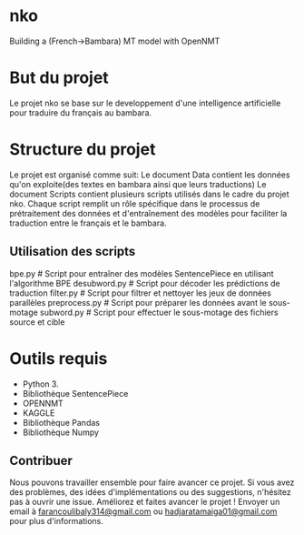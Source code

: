 # nko
Building a (French->Bambara) MT model with OpenNMT
# But du projet
Le projet nko se base sur le developpement d'une intelligence artificielle pour traduire du français au bambara.
# Structure du projet
Le projet est organisé comme suit:
Le document Data contient les données qu'on exploite(des textes en bambara ainsi que leurs traductions)
Le document Scripts contient plusieurs scripts utilisés dans le cadre du projet nko. Chaque script remplit un rôle spécifique dans le processus de prétraitement des données et d'entraînement des modèles pour faciliter la traduction entre le français et le bambara.
## Utilisation des scripts
bpe.py # Script pour entraîner des modèles SentencePiece en utilisant l'algorithme BPE
desubword.py # Script pour décoder les prédictions de traduction
filter.py # Script pour filtrer et nettoyer les jeux de données parallèles
preprocess.py # Script pour préparer les données avant le sous-motage
subword.py # Script pour effectuer le sous-motage des fichiers source et cible
# Outils requis
- Python 3.
- Bibliothèque SentencePiece
- OPENNMT 
- KAGGLE
- Bibliothèque Pandas
- Bibliothèque Numpy
## Contribuer   
Nous pouvons travailler ensemble pour faire avancer ce projet. Si vous avez des problèmes, des idées d'implémentations ou des suggestions, n'hésitez pas à ouvrir une issue. Améliorez et faites avancer le projet !
Envoyer un email à farancoulibaly314@gmail.com ou hadjaratamaiga01@gmail.com  pour plus d'informations.


